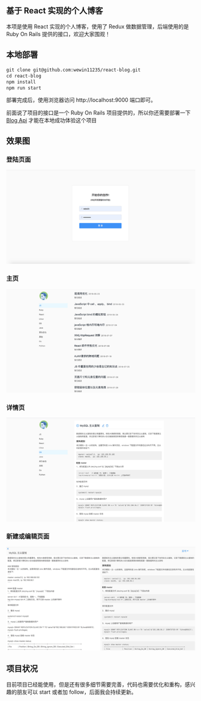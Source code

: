 ## 基于 React 实现的个人博客

本项是使用 React 实现的个人博客，使用了 Redux 做数据管理，后端使用的是 Ruby On Rails 提供的接口，欢迎大家围观！

## 本地部署
```
git clone git@github.com:wewin11235/react-blog.git
cd react-blog
npm install
npm run start
```
部署完成后，使用浏览器访问 http://localhost:9000 端口即可。

前面说了项目的接口是一个 Ruby On Rails 项目提供的，所以你还需要部署一下 [Blog Api](https://github.com/wewin11235/myblogapi) 才能在本地成功体验这个项目

## 效果图
### 登陆页面
![sign in](https://github.com/ItsWewin/images/raw/master/blog/blog-sign-in.png)

### 主页
![index](https://github.com/ItsWewin/images/raw/master/blog/blog-index.png)

### 详情页
![detail](https://raw.githubusercontent.com/ItsWewin/images/master/blog/blog-detail.png)

### 新建或编辑页面
![new-or-edit](https://raw.githubusercontent.com/ItsWewin/images/master/blog/blog-edit.png)

## 项目状况

目前项目已经能使用，但是还有很多细节需要完善，代码也需要优化和重构，感兴趣的朋友可以 start 或者加 follow，后面我会持续更新。
